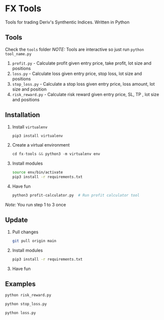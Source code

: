 # FX Tools
Tools for trading Deriv's Synthentic Indices. Written in Python


## Tools

Check the `tools` folder
*NOTE:* Tools are interactive so just run `python tool_name.py`


1. `profit.py` - Calculate profit given entry price, take profit, lot size and positions
2. `loss.py` - Calculate loss given entry price, stop loss, lot size and positions
3. `stop_loss.py` - Calculate a stop loss given entry price, loss amount, lot size and position
4. `risk_reward.py` - Calculate risk reward given entry price, SL, TP , lot size and positions 

## Installation
1. Install `virtualenv`
    ```python
    pip3 install virtualenv
    ```
2. Create a virtual environment
    ```python
    cd fx-tools && python3 -m virtualenv env
    ```
3. Install modules
    ```sh
    source env/bin/activate
    pip3 install -r requirements.txt
    ```
4. Have fun
    ```sh
    python3 profit-calculator.py  # Run profit calculator tool
    ```

*Note:* You run step 1 to 3 once

## Update

1. Pull changes 
    ```sh 
    git pull origin main
    ```
3. Install modules
    ```sh
    pip3 install -r requirements.txt
    ```
4. Have fun

##  Examples

```sh
python risk_reward.py
```

```sh
python stop_loss.py
```

```sh
python loss.py
```


